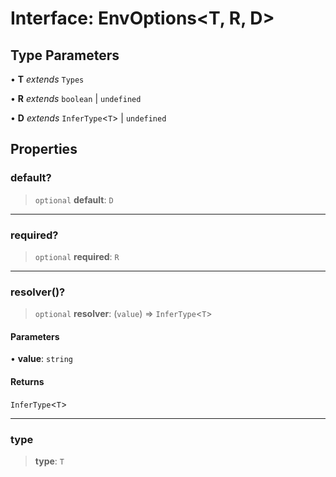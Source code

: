 # Interface: EnvOptions\<T, R, D\>

## Type Parameters

• **T** _extends_ `Types`

• **R** _extends_ `boolean` \| `undefined`

• **D** _extends_ `InferType`\<`T`\> \| `undefined`

## Properties

### default?

> `optional` **default**: `D`

---

### required?

> `optional` **required**: `R`

---

### resolver()?

> `optional` **resolver**: (`value`) => `InferType`\<`T`\>

#### Parameters

• **value**: `string`

#### Returns

`InferType`\<`T`\>

---

### type

> **type**: `T`
